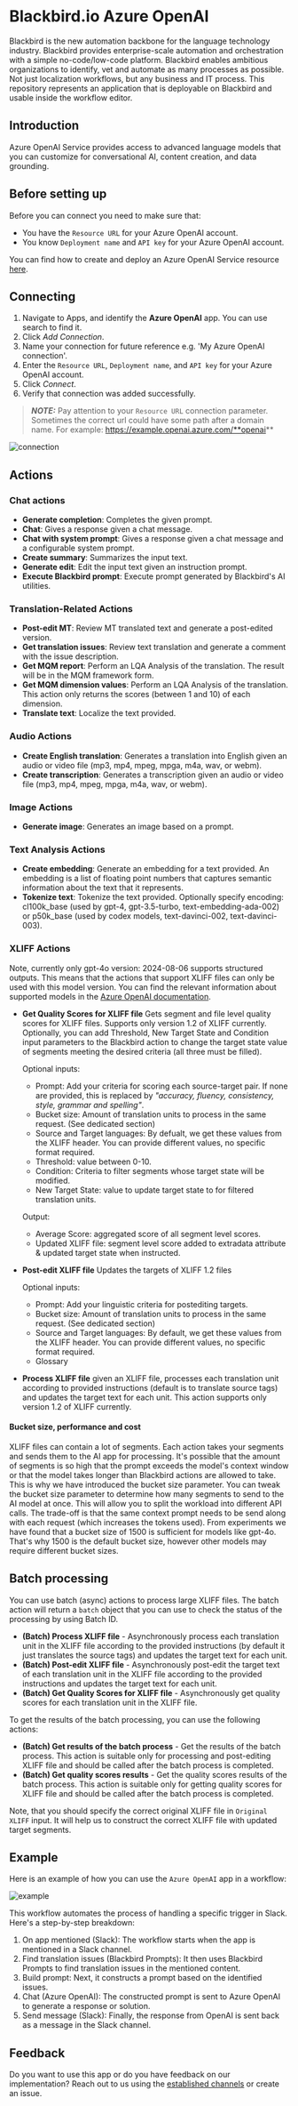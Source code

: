 # Blackbird.io Azure OpenAI

Blackbird is the new automation backbone for the language technology industry. Blackbird provides enterprise-scale automation and orchestration with a simple no-code/low-code platform. Blackbird enables ambitious organizations to identify, vet and automate as many processes as possible. Not just localization workflows, but any business and IT process. This repository represents an application that is deployable on Blackbird and usable inside the workflow editor.

## Introduction

<!-- begin docs -->

Azure OpenAI Service provides access to advanced language models that you can customize for conversational AI, content creation, and data grounding.

## Before setting up

Before you can connect you need to make sure that:

- You have the `Resource URL` for your Azure OpenAI account.
- You know `Deployment name` and `API key` for your Azure OpenAI account.

You can find how to create and deploy an Azure OpenAI Service resource [here](https://learn.microsoft.com/en-us/azure/ai-services/openai/how-to/create-resource?pivots=web-portal).

## Connecting

1. Navigate to Apps, and identify the **Azure OpenAI** app. You can use search to find it.
2. Click _Add Connection_.
3. Name your connection for future reference e.g. 'My Azure OpenAI connection'.
4. Enter the `Resource URL`, `Deployment name`, and `API key` for your Azure OpenAI account.
5. Click _Connect_.
6. Verify that connection was added successfully.

> **_NOTE:_** Pay attention to your `Resource URL` connection parameter. Sometimes the correct url could have some path after a domain name. For example: https://example.openai.azure.com/**openai**

![connection](image/README/connection.png)

## Actions

### Chat actions

- **Generate completion**: Completes the given prompt.
- **Chat**: Gives a response given a chat message.
- **Chat with system prompt**: Gives a response given a chat message and a configurable system prompt.
- **Create summary**: Summarizes the input text.
- **Generate edit**: Edit the input text given an instruction prompt.
- **Execute Blackbird prompt**: Execute prompt generated by Blackbird's AI utilities.

### Translation-Related Actions

- **Post-edit MT**: Review MT translated text and generate a post-edited version.
- **Get translation issues**: Review text translation and generate a comment with the issue description.
- **Get MQM report**: Perform an LQA Analysis of the translation. The result will be in the MQM framework form.
- **Get MQM dimension values**: Perform an LQA Analysis of the translation. This action only returns the scores (between 1 and 10) of each dimension.
- **Translate text**: Localize the text provided.

### Audio Actions

- **Create English translation**: Generates a translation into English given an audio or video file (mp3, mp4, mpeg, mpga, m4a, wav, or webm).
- **Create transcription**: Generates a transcription given an audio or video file (mp3, mp4, mpeg, mpga, m4a, wav, or webm).

### Image Actions

- **Generate image**: Generates an image based on a prompt.

### Text Analysis Actions

- **Create embedding**: Generate an embedding for a text provided. An embedding is a list of floating point numbers that captures semantic information about the text that it represents.
- **Tokenize text**: Tokenize the text provided. Optionally specify encoding: cl100k_base (used by gpt-4, gpt-3.5-turbo, text-embedding-ada-002) or p50k_base (used by codex models, text-davinci-002, text-davinci-003).

### XLIFF Actions

Note, currently only gpt-4o version: 2024-08-06 supports structured outputs. This means that the actions that support XLIFF files can only be used with this model version. You can find the relevant information about supported models in the [Azure OpenAI documentation](https://learn.microsoft.com/en-us/azure/ai-services/openai/how-to/structured-outputs?tabs=rest).

- **Get Quality Scores for XLIFF file** Gets segment and file level quality scores for XLIFF files. Supports only version 1.2 of XLIFF currently. Optionally, you can add Threshold, New Target State and Condition input parameters to the Blackbird action to change the target state value of segments meeting the desired criteria (all three must be filled).

    Optional inputs:
	- Prompt: Add your criteria for scoring each source-target pair. If none are provided, this is replaced by _"accuracy, fluency, consistency, style, grammar and spelling"_.
	- Bucket size: Amount of translation units to process in the same request. (See dedicated section)
	- Source and Target languages: By defualt, we get these values from the XLIFF header. You can provide different values, no specific format required. 
	- Threshold: value between 0-10.
	- Condition: Criteria to filter segments whose target state will be modified.
	- New Target State: value to update target state to for filtered translation units.

    Output:
	- Average Score: aggregated score of all segment level scores.
	- Updated XLIFF file: segment level score added to extradata attribute & updated target state when instructed.

- **Post-edit XLIFF file** Updates the targets of XLIFF 1.2 files

	Optional inputs:
	- Prompt: Add your linguistic criteria for postediting targets.
	- Bucket size: Amount of translation units to process in the same request. (See dedicated section)
	- Source and Target languages: By default, we get these values from the XLIFF header. You can provide different values, no specific format required.
	- Glossary

- **Process XLIFF file** given an XLIFF file, processes each translation unit according to provided instructions (default is to translate source tags) and updates the target text for each unit. This action supports only version 1.2 of XLIFF currently.

#### Bucket size, performance and cost

XLIFF files can contain a lot of segments. Each action takes your segments and sends them to the AI app for processing. It's possible that the amount of segments is so high that the prompt exceeds the model's context window or that the model takes longer than Blackbird actions are allowed to take. This is why we have introduced the bucket size parameter. You can tweak the bucket size parameter to determine how many segments to send to the AI model at once. This will allow you to split the workload into different API calls. The trade-off is that the same context prompt needs to be send along with each request (which increases the tokens used). From experiments we have found that a bucket size of 1500 is sufficient for models like gpt-4o. That's why 1500 is the default bucket size, however other models may require different bucket sizes.

## Batch processing

You can use batch (async) actions to process large XLIFF files. The batch action will return a `batch` object that you can use to check the status of the processing by using Batch ID.

- **(Batch) Process XLIFF file** - Asynchronously process each translation unit in the XLIFF file according to the provided instructions (by default it just translates the source tags) and updates the target text for each unit.
- **(Batch) Post-edit XLIFF file** - Asynchronously post-edit the target text of each translation unit in the XLIFF file according to the provided instructions and updates the target text for each unit.
- **(Batch) Get Quality Scores for XLIFF file** - Asynchronously get quality scores for each translation unit in the XLIFF file.

To get the results of the batch processing, you can use the following actions:

- **(Batch) Get results of the batch process** - Get the results of the batch process. This action is suitable only for processing and post-editing XLIFF file and should be called after the batch process is completed.
- **(Batch) Get quality scores results** - Get the quality scores results of the batch process. This action is suitable only for getting quality scores for XLIFF file and should be called after the batch process is completed.

Note, that you should specify the correct original XLIFF file in `Original XLIFF` input. It will help us to construct the correct XLIFF file with updated target segments.

## Example

Here is an example of how you can use the `Azure OpenAI` app in a workflow:

![example](image/README/example.png)

This workflow automates the process of handling a specific trigger in Slack. Here's a step-by-step breakdown:

1. On app mentioned (Slack): The workflow starts when the app is mentioned in a Slack channel.
2. Find translation issues (Blackbird Prompts): It then uses Blackbird Prompts to find translation issues in the mentioned content.
3. Build prompt: Next, it constructs a prompt based on the identified issues.
4. Chat (Azure OpenAI): The constructed prompt is sent to Azure OpenAI to generate a response or solution.
5. Send message (Slack): Finally, the response from OpenAI is sent back as a message in the Slack channel.

## Feedback

Do you want to use this app or do you have feedback on our implementation? Reach out to us using the [established channels](https://www.blackbird.io/) or create an issue.

<!-- end docs -->
